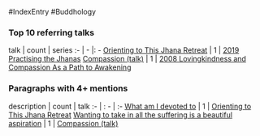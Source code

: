 #IndexEntry #Buddhology

### Top 10 referring talks
talk | count | series
:- | - |: -
<a data-href="Orienting to This Jhana Retreat" href="Orienting+to+This+Jhana+Retreat" class="internal-link">Orienting to This Jhana Retreat</a> | 1 | <a data-href="2019 Practising the Jhanas" href="2019+Practising+the+Jhanas" class="internal-link">2019 Practising the Jhanas</a>
<a data-href="Compassion (talk)" href="Compassion+%28talk%29" class="internal-link">Compassion (talk)</a> | 1 | <a data-href="2008 Lovingkindness and Compassion As a Path to Awakening" href="2008+Lovingkindness+and+Compassion+As+a+Path+to+Awakening" class="internal-link">2008 Lovingkindness and Compassion As a Path to Awakening</a>

### Paragraphs with 4+ mentions
description | count | talk
:- | : - | :-
<a aria-label-position="top" aria-label="Orienting to This Jhana Retreat > What am I devoted to" data-href="Orienting to This Jhana Retreat#What am I devoted to" href="Orienting+to+This+Jhana+Retreat#What+am+I+devoted+to" class="internal-link">What am I devoted to</a> | 1 | <a data-href="Orienting to This Jhana Retreat" href="Orienting+to+This+Jhana+Retreat" class="internal-link">Orienting to This Jhana Retreat</a>
<a aria-label-position="top" aria-label="Compassion (talk) > Wanting to take in all the suffering is a beautiful aspiration" data-href="Compassion (talk)#Wanting to take in all the suffering is a beautiful aspiration" href="Compassion+%28talk%29#Wanting+to+take+in+all+the+suffering+is+a+beautiful+aspiration" class="internal-link">Wanting to take in all the suffering is a beautiful aspiration</a> | 1 | <a data-href="Compassion (talk)" href="Compassion+%28talk%29" class="internal-link">Compassion (talk)</a>

